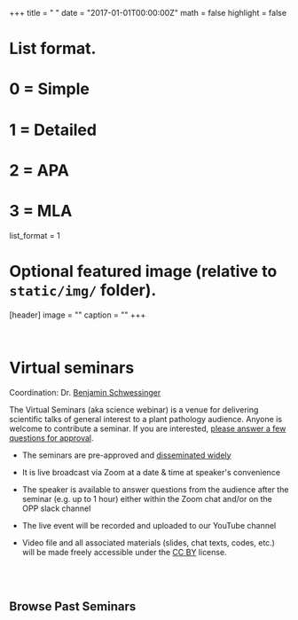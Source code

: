 +++
title = " "
date = "2017-01-01T00:00:00Z"
math = false
highlight = false

# List format.
#   0 = Simple
#   1 = Detailed
#   2 = APA
#   3 = MLA
list_format = 1

# Optional featured image (relative to `static/img/` folder).
[header]
image = ""
caption = ""
+++

<br>
<h1> Virtual seminars</h1>

Coordination: Dr. [Benjamin Schwessinger](https://twitter.com/schwessinger)  

The Virtual Seminars (aka science webinar) is a venue for delivering scientific talks of general interest to a plant pathology audience. Anyone is welcome to contribute a seminar. If you are interested, [please answer a few questions for approval](https://docs.google.com/forms/d/e/1FAIpQLSdCBzRJRzSVnx4J-sIaeAfpQvbSGHCjyINnIT-tqOKLk3wPQA/viewform?usp=send_form).  

- The seminars are pre-approved and [disseminated widely](https://twitter.com/OpenPlantPath)

- It is live broadcast via Zoom at a date & time at speaker's convenience 

- The speaker is available to answer questions from the audience after the seminar (e.g. up to 1 hour) either within the Zoom chat and/or on the OPP slack channel 

- The live event will be recorded and uploaded to our YouTube channel

- Video file and all associated materials (slides, chat texts, codes, etc.) will be made freely accessible under the [CC BY](https://creativecommons.org/licenses/) license.
<br>


<br>
<h2>Browse Past Seminars</h2>


